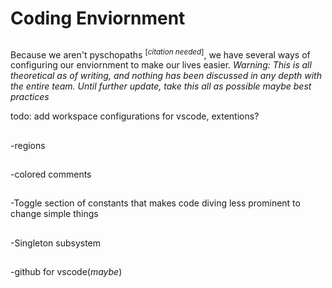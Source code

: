 # Coding Enviornment
##
Because we aren't pyschopaths <sup>[*citation needed*]</sup>, we have several ways of configuring our enviornment to make our lives easier. 
*Warning: This is all theoretical as of writing, and nothing has been discussed in any depth with the entire team. Until further update, take this all as possible maybe best practices*


todo: add workspace configurations for vscode, extentions?
##
-regions
##
-colored comments
##
-Toggle section of constants that makes code diving less prominent to change simple things
##
-Singleton subsystem
##
-github for vscode(*maybe*)
